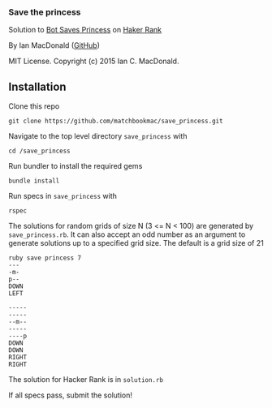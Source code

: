 ### Save the princess

Solution to <a href="https://www.hackerrank.com/challenges/saveprincess" target="#">Bot Saves Princess</a> on <a href="https://www.hackerrank.com/" target="#">Haker Rank</a>

By Ian MacDonald (<a href="https://github.com/matchbookmac" target="#">GitHub</a>)

MIT License. Copyright (c) 2015 Ian C. MacDonald.

## Installation

Clone this repo
```console
git clone https://github.com/matchbookmac/save_princess.git
```

Navigate to the top level directory `save_princess` with
```console
cd /save_princess
```

Run bundler to install the required gems
```console
bundle install
```

Run specs in `save_princess` with
```console
rspec
```

The solutions for random grids of size N (3 <= N < 100) are generated by `save_princess.rb`. It can also accept an odd number as an argument to generate solutions up to a specified grid size. The default is a grid size of 21

```console
ruby save princess 7
---
-m-
p--
DOWN
LEFT

-----
-----
--m--
-----
----p
DOWN
DOWN
RIGHT
RIGHT
```

The solution for Hacker Rank is in `solution.rb`

If all specs pass, submit the solution!
